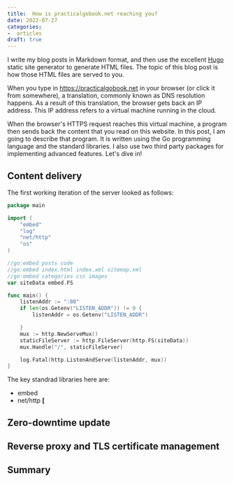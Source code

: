 ```yaml
---
title:  How is practicalgobook.net reaching you?
date: 2022-07-27
categories:
-  articles
draft: true
---
```

I write my blog posts in Markdown format,  and then use the excellent [Hugo](https://gohugo.io/) static site 
generator to generate HTML files. The topic of this blog post is how those HTML files are served
to you.

When you type in https://practicalgobook.net in your browser (or click it from somewhere), a translation,
commonly known as DNS resolution happens. As a result of this translation, the browser gets back
an IP address. This IP address refers to a virtual machine running in the cloud. 

When the browser's HTTPS request reaches this virtual machine, a program then sends back the content 
that you read on this website. In this post, I am going to describe that program. It is written using 
the Go programming language and the standard libraries. I also use two third party packages for 
implementing advanced features. Let's dive in!

## Content delivery

The first working iteration of the server looked as follows:

```go
package main

import (
	"embed"
	"log"
	"net/http"
	"os"
)

//go:embed posts code
//go:embed index.html index.xml sitemap.xml
//go:embed categories css images
var siteData embed.FS

func main() {
	listenAddr := ":80"
	if len(os.Getenv("LISTEN_ADDR")) != 0 {
		listenAddr = os.Getenv("LISTEN_ADDR")

	}
	mux := http.NewServeMux()
	staticFileServer := http.FileServer(http.FS(siteData))
	mux.Handle("/", staticFileServer)

	log.Fatal(http.ListenAndServe(listenAddr, mux))
}
```

The key standrad libraries here are:

- embed
- net/http
**[**


## Zero-downtime update

## Reverse proxy and TLS certificate management

## Summary
